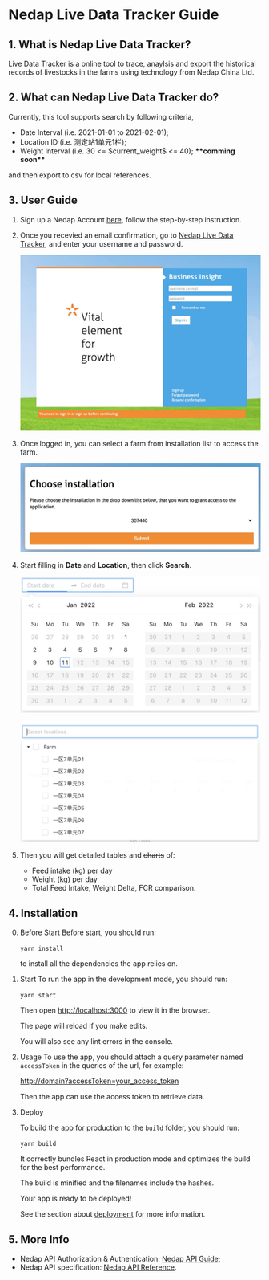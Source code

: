# Nedap Live Data Tracker Guide

## 1. What is **Nedap Live Data Tracker**?

Live Data Tracker is a online tool to trace, anaylsis and export the historical records of livestocks in the farms using technology from Nedap China Ltd.

## 2. What can **Nedap Live Data Tracker** do?

Currently, this tool supports search by following criteria,
- Date Interval (i.e. 2021-01-01 to 2021-02-01);
- Location ID (i.e. 测定站1单元1栏);
- Weight Interval (i.e. 30 <= \$current_weight\$ <= 40);  **\*\*comming soon\*\***

and then export to csv for local references. 

## 3. User Guide

1. Sign up a Nedap Account [here](https://connect.nedap-livestockmanagement.com/get-started/data-permission/), follow the step-by-step instruction.

2. Once you recevied an email confirmation, go to [Nedap Live Data Tracker](https://www.nedap-pigdata.cn/), and enter your username and password.

    ![Login Page](images/login.jpg)

3. Once logged in, you can select a farm from installation list to access the farm.

    ![Select Farm](images/installation.jpg)

4. Start filling in **Date** and **Location**, then click **Search**.

    ![Select Date](images/date.jpg)

    ![Select Location](images/location.jpg)

5. Then you will get detailed tables and ~~charts~~ of:
    - Feed intake (kg) per day
    - Weight (kg) per day
    - Total Feed Intake, Weight Delta, FCR comparison. 

## 4. Installation
0. Before Start
Before start, you should run:

    `yarn install`

    to install all the dependencies the app relies on.

1. Start
To run the app in the development mode, you should run:

    `yarn start`

    Then open [http://localhost:3000](http://localhost:3000) to view it in the browser.
    
    The page will reload if you make edits.
    
    You will also see any lint errors in the console.

2. Usage
    To use the app, you should attach a query parameter named `accessToken` in the queries of the url, for example:

    [http://domain?accessToken=your_access_token](http://localhost:3000?accessToken=your_access_token)

    Then the app can use the access token to retrieve data.

3. Deploy

    To build the app for production to the `build` folder, you should run:

    `yarn build`

    It correctly bundles React in production mode and optimizes the build for the best performance.

    The build is minified and the filenames include the hashes.

    Your app is ready to be deployed!

    See the section about [deployment](https://facebook.github.io/create-react-app/docs/deployment) for more information.

## 5. More Info
- Nedap API Authorization & Authentication: [Nedap API Guide](https://connect.nedap-livestockmanagement.com/api-guide/);
- Nedap API specification: [Nedap API Reference](https://api.nedap-bi.com/api/redoc/).




